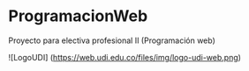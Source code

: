 # ProgramacionWeb
Proyecto para electiva profesional II (Programación web)

![LogoUDI] (https://web.udi.edu.co/files/img/logo-udi-web.png)
